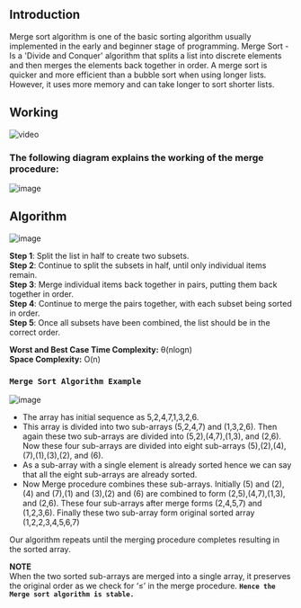 ## Introduction

Merge sort algorithm is one of the basic sorting algorithm usually implemented in the early and beginner stage of programming.
Merge Sort - Is a 'Divide and Conquer' algorithm that splits a list into discrete elements and then merges the elements back together in order.
A merge sort is quicker and more efficient than a bubble sort when using longer lists. However, it uses more memory and can take longer to sort shorter lists.

## Working
![video](https://bournetocode.com/projects/GCSE_Computing_Fundamentals/pages/img/merge_sort_ani.gif)<br/>
### The following diagram explains the working of the merge procedure:<br/>
![image](https://miro.medium.com/max/828/1*cFSX2SOwZ5ZN4keqHmX00A.png)

## Algorithm

![image](http://miftyisbored.com/wp-content/uploads/2015/01/Merge-sort-analysis.jpg)<br/>

**Step 1**: Split the list in half to create two subsets.<br/>
**Step 2**: Continue to split the subsets in half, until only individual items remain.<br/>
**Step 3**: Merge individual items back together in pairs, putting them back together in order.<br/>
**Step 4**: Continue to merge the pairs together, with each subset being sorted in order.<br/>
**Step 5**: Once all subsets have been combined, the list should be in the correct order.<br/>

**Worst and Best Case Time Complexity:** θ(nlogn)
<br/>**Space Complexity:** O(n)

### ``Merge Sort Algorithm Example``<br/>

![image](https://miro.medium.com/max/828/1*KKOLPjSopMYlHi0dvwb-3Q.png)<br/>
- The array has initial sequence as 5,2,4,7,1,3,2,6.<br/>
- This array is divided into two sub-arrays (5,2,4,7) and (1,3,2,6). Then again these two sub-arrays are divided into (5,2),(4,7),(1,3), and (2,6). Now these four sub-arrays are divided into eight sub-arrays (5),(2),(4),(7),(1),(3),(2), and (6).<br/>
- As a sub-array with a single element is already sorted hence we can say that all the eight sub-arrays are already sorted.<br/>
- Now Merge procedure combines these sub-arrays. Initially (5) and (2),(4) and (7),(1) and (3),(2) and (6) are combined to form (2,5),(4,7),(1,3), and (2,6). These four sub-arrays after merge forms (2,4,5,7) and (1,2,3,6). Finally these two sub-array form original sorted array (1,2,2,3,4,5,6,7)<br/>

Our algorithm repeats until the merging procedure completes resulting in the sorted array.

**NOTE**<br>
When the two sorted sub-arrays are merged into a single array, it preserves the original order as we check for ‘≤’ in the merge procedure.
**``Hence the Merge sort algorithm is stable.``**
